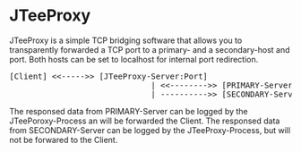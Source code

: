 # JTeeProxy
JTeeProxy is a simple TCP bridging software that allows you to transparently forwarded a TCP port to a primary- and a secondary-host and port. Both hosts can be set to localhost for internal port redirection.
<pre>
[Client] <<----->> [JTeeProxy-Server:Port] 
                              | <<-------->> [PRIMARY-Server:Port]
                              | ---------->> [SECONDARY-Server:Port]
</pre>
The responsed data from PRIMARY-Server can be logged by the JTeePoroxy-Process an will be forwarded the Client.
The responsed data from SECONDARY-Server can be logged by the JTeeProxy-Process, but will not be forwared to the Client.
